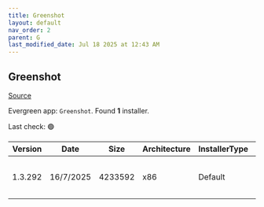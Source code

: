 ```yaml
---
title: Greenshot
layout: default
nav_order: 2
parent: G
last_modified_date: Jul 18 2025 at 12:43 AM
---
```


## Greenshot

[Source](https://getgreenshot.org/)

Evergreen app: `Greenshot`. Found **1** installer.

Last check: 🟢

| Version | Date      | Size    | Architecture | InstallerType | Type | URI                                                                                                                                                                                                                    |
| ------- | --------- | ------- | ------------ | ------------- | ---- | ---------------------------------------------------------------------------------------------------------------------------------------------------------------------------------------------------------------------- |
| 1.3.292 | 16/7/2025 | 4233592 | x86          | Default       | exe  | [https://github.com/greenshot/greenshot/releases/download/v1.3.292/Greenshot-INSTALLER-1.3.292-RELEASE.exe](https://github.com/greenshot/greenshot/releases/download/v1.3.292/Greenshot-INSTALLER-1.3.292-RELEASE.exe) |
